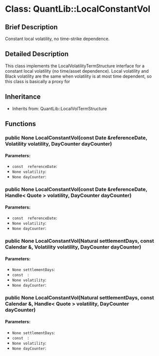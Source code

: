 # Class: QuantLib::LocalConstantVol

## Brief Description
Constant local volatility, no time-strike dependence. 

## Detailed Description
This class implements the LocalVolatilityTermStructure interface for a constant local volatility (no time/asset dependence). Local volatility and Black volatility are the same when volatility is at most time dependent, so this class is basically a proxy for 

## Inheritance
- Inherits from: QuantLib::LocalVolTermStructure

## Functions
### public None LocalConstantVol(const Date &referenceDate, Volatility volatility, DayCounter dayCounter)

#### Parameters:
- `const  referenceDate`: 
- `None volatility`: 
- `None dayCounter`: 

### public None LocalConstantVol(const Date &referenceDate, Handle< Quote > volatility, DayCounter dayCounter)

#### Parameters:
- `const  referenceDate`: 
- `None volatility`: 
- `None dayCounter`: 

### public None LocalConstantVol(Natural settlementDays, const Calendar &, Volatility volatility, DayCounter dayCounter)

#### Parameters:
- `None settlementDays`: 
- `const  `: 
- `None volatility`: 
- `None dayCounter`: 

### public None LocalConstantVol(Natural settlementDays, const Calendar &, Handle< Quote > volatility, DayCounter dayCounter)

#### Parameters:
- `None settlementDays`: 
- `const  `: 
- `None volatility`: 
- `None dayCounter`: 

